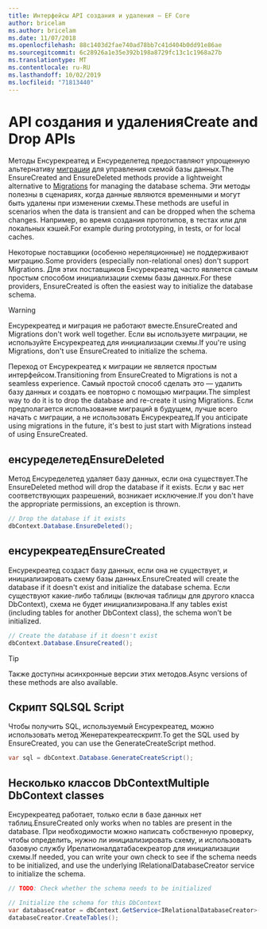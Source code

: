 ```yaml
---
title: Интерфейсы API создания и удаления — EF Core
author: bricelam
ms.author: bricelam
ms.date: 11/07/2018
ms.openlocfilehash: 88c1403d2fae740ad78bb7c41d404b0dd91e86ae
ms.sourcegitcommit: 6c28926a1e35e392b198a8729fc13c1c1968a27b
ms.translationtype: MT
ms.contentlocale: ru-RU
ms.lasthandoff: 10/02/2019
ms.locfileid: "71813440"
---
```

# <a name="create-and-drop-apis"></a><span data-ttu-id="94aeb-102">API создания и удаления</span><span class="sxs-lookup"><span data-stu-id="94aeb-102">Create and Drop APIs</span></span>

<span data-ttu-id="94aeb-103">Методы Енсурекреатед и Енсуределетед предоставляют упрощенную альтернативу [миграции](migrations/index.md) для управления схемой базы данных.</span><span class="sxs-lookup"><span data-stu-id="94aeb-103">The EnsureCreated and EnsureDeleted methods provide a lightweight alternative to [Migrations](migrations/index.md) for managing the database schema.</span></span> <span data-ttu-id="94aeb-104">Эти методы полезны в сценариях, когда данные являются временными и могут быть удалены при изменении схемы.</span><span class="sxs-lookup"><span data-stu-id="94aeb-104">These methods are useful in scenarios when the data is transient and can be dropped when the schema changes.</span></span> <span data-ttu-id="94aeb-105">Например, во время создания прототипов, в тестах или для локальных кэшей.</span><span class="sxs-lookup"><span data-stu-id="94aeb-105">For example during prototyping, in tests, or for local caches.</span></span>

<span data-ttu-id="94aeb-106">Некоторые поставщики (особенно нереляционные) не поддерживают миграцию.</span><span class="sxs-lookup"><span data-stu-id="94aeb-106">Some providers (especially non-relational ones) don't support Migrations.</span></span> <span data-ttu-id="94aeb-107">Для этих поставщиков Енсурекреатед часто является самым простым способом инициализации схемы базы данных.</span><span class="sxs-lookup"><span data-stu-id="94aeb-107">For these providers, EnsureCreated is often the easiest way to initialize the database schema.</span></span>

> [!WARNING]
> <span data-ttu-id="94aeb-108">Енсурекреатед и миграция не работают вместе.</span><span class="sxs-lookup"><span data-stu-id="94aeb-108">EnsureCreated and Migrations don't work well together.</span></span> <span data-ttu-id="94aeb-109">Если вы используете миграции, не используйте Енсурекреатед для инициализации схемы.</span><span class="sxs-lookup"><span data-stu-id="94aeb-109">If you're using Migrations, don't use EnsureCreated to initialize the schema.</span></span>

<span data-ttu-id="94aeb-110">Переход от Енсурекреатед к миграции не является простым интерфейсом.</span><span class="sxs-lookup"><span data-stu-id="94aeb-110">Transitioning from EnsureCreated to Migrations is not a seamless experience.</span></span> <span data-ttu-id="94aeb-111">Самый простой способ сделать это — удалить базу данных и создать ее повторно с помощью миграции.</span><span class="sxs-lookup"><span data-stu-id="94aeb-111">The simplest way to do it is to drop the database and re-create it using Migrations.</span></span> <span data-ttu-id="94aeb-112">Если предполагается использование миграций в будущем, лучше всего начать с миграции, а не использовать Енсурекреатед.</span><span class="sxs-lookup"><span data-stu-id="94aeb-112">If you anticipate using migrations in the future, it's best to just start with Migrations instead of using EnsureCreated.</span></span>

## <a name="ensuredeleted"></a><span data-ttu-id="94aeb-113">енсуределетед</span><span class="sxs-lookup"><span data-stu-id="94aeb-113">EnsureDeleted</span></span>

<span data-ttu-id="94aeb-114">Метод Енсуределетед удаляет базу данных, если она существует.</span><span class="sxs-lookup"><span data-stu-id="94aeb-114">The EnsureDeleted method will drop the database if it exists.</span></span> <span data-ttu-id="94aeb-115">Если у вас нет соответствующих разрешений, возникает исключение.</span><span class="sxs-lookup"><span data-stu-id="94aeb-115">If you don't have the appropriate permissions, an exception is thrown.</span></span>

``` csharp
// Drop the database if it exists
dbContext.Database.EnsureDeleted();
```

## <a name="ensurecreated"></a><span data-ttu-id="94aeb-116">енсурекреатед</span><span class="sxs-lookup"><span data-stu-id="94aeb-116">EnsureCreated</span></span>

<span data-ttu-id="94aeb-117">Енсурекреатед создаст базу данных, если она не существует, и инициализировать схему базы данных.</span><span class="sxs-lookup"><span data-stu-id="94aeb-117">EnsureCreated will create the database if it doesn't exist and initialize the database schema.</span></span> <span data-ttu-id="94aeb-118">Если существуют какие-либо таблицы (включая таблицы для другого класса DbContext), схема не будет инициализирована.</span><span class="sxs-lookup"><span data-stu-id="94aeb-118">If any tables exist (including tables for another DbContext class), the schema won't be initialized.</span></span>

``` csharp
// Create the database if it doesn't exist
dbContext.Database.EnsureCreated();
```

> [!TIP]
> <span data-ttu-id="94aeb-119">Также доступны асинхронные версии этих методов.</span><span class="sxs-lookup"><span data-stu-id="94aeb-119">Async versions of these methods are also available.</span></span>

## <a name="sql-script"></a><span data-ttu-id="94aeb-120">Скрипт SQL</span><span class="sxs-lookup"><span data-stu-id="94aeb-120">SQL Script</span></span>

<span data-ttu-id="94aeb-121">Чтобы получить SQL, используемый Енсурекреатед, можно использовать метод Женератекреатескрипт.</span><span class="sxs-lookup"><span data-stu-id="94aeb-121">To get the SQL used by EnsureCreated, you can use the GenerateCreateScript method.</span></span>

``` csharp
var sql = dbContext.Database.GenerateCreateScript();
```

## <a name="multiple-dbcontext-classes"></a><span data-ttu-id="94aeb-122">Несколько классов DbContext</span><span class="sxs-lookup"><span data-stu-id="94aeb-122">Multiple DbContext classes</span></span>

<span data-ttu-id="94aeb-123">Енсурекреатед работает, только если в базе данных нет таблиц.</span><span class="sxs-lookup"><span data-stu-id="94aeb-123">EnsureCreated only works when no tables are present in the database.</span></span> <span data-ttu-id="94aeb-124">При необходимости можно написать собственную проверку, чтобы определить, нужно ли инициализировать схему, и использовать базовую службу Ирелатионалдатабасекреатор для инициализации схемы.</span><span class="sxs-lookup"><span data-stu-id="94aeb-124">If needed, you can write your own check to see if the schema needs to be initialized, and use the underlying IRelationalDatabaseCreator service to initialize the schema.</span></span>

``` csharp
// TODO: Check whether the schema needs to be initialized

// Initialize the schema for this DbContext
var databaseCreator = dbContext.GetService<IRelationalDatabaseCreator>();
databaseCreator.CreateTables();
```
